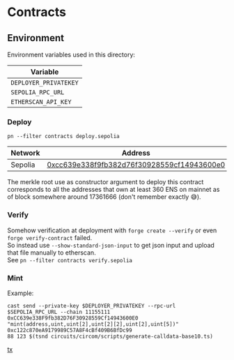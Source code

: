 # Contracts

## Environment

Environment variables used in this directory:

| Variable              |
| --------------------- |
| `DEPLOYER_PRIVATEKEY` |
| `SEPOLIA_RPC_URL`     |
| `ETHERSCAN_API_KEY`   |

### Deploy

`pn --filter contracts deploy.sepolia`

| Network | Address                                                                                                                            |
| ------- | ---------------------------------------------------------------------------------------------------------------------------------- |
| Sepolia | [0xcc639e338f9fb382d76f30928559cf14943600e0](https://sepolia.etherscan.io/address/0xcc639e338f9fb382d76f30928559cf14943600e0#code) |

The merkle root use as constructor argument to deploy this contract corresponds to all the addresses that own at least 360 ENS on mainnet as of block somewhere around 17361666 (don't remember exactly 😅).

### Verify

[//]: # 'TODO: fix passing of merkle root constructor argument, probably needs to be converted into base 10 integer string'

Somehow verification at deployment with `forge create --verify` or even `forge verify-contract` failed.  
So instead use `--show-standard-json-input` to get json input and upload that file manually to etherscan.  
See `pn --filter contracts verify.sepolia`

### Mint

[//]: # 'TODO: improve script'

Example:

```shell
cast send --private-key $DEPLOYER_PRIVATEKEY --rpc-url $SEPOLIA_RPC_URL --chain 11155111 0xCC639e338F9fb382D76F30928559Cf14943600E0 "mint(address,uint,uint[2],uint[2][2],uint[2],uint[5])" 0xc122c870eA9179989C57A8F4cBf409B6BfDc99
88 123 $(tsnd circuits/circom/scripts/generate-calldata-base10.ts)
```

[tx](https://sepolia.etherscan.io/tx/0x01953438db7c63444d1d2b89a553d0fe7033c1d3219ca797f767f9a08e54187a)
